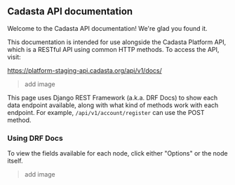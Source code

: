 ## Cadasta API documentation

Welcome to the Cadasta API documentation! We're glad you found it. 

This documentation is intended for use alongside the Cadasta Platform API, which is a RESTful API using common HTTP methods. To access the API, visit:

https://platform-staging-api.cadasta.org/api/v1/docs/

> add image

This page uses Django REST Framework (a.k.a. DRF Docs) to show each data endpoint available, along with what kind of methods work with each endpoint. For example, `/api/v1/account/register` can use the POST method. 

### Using DRF Docs

To view the fields available for each node, click either "Options" or the node itself.

> add image


